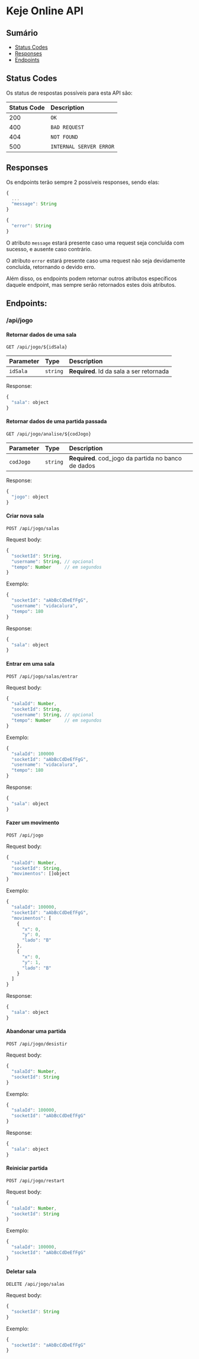 # Keje Online API

## Sumário

* [Status Codes](#status-codes)
* [Responses](#responses)
* [Endpoints](#endpoints)

## Status Codes

Os status de respostas possíveis para esta API são:

| Status Code | Description |
| :--- | :--- |
| 200 | `OK` |
| 400 | `BAD REQUEST` |
| 404 | `NOT FOUND` |
| 500 | `INTERNAL SERVER ERROR` |

## Responses

Os endpoints terão sempre 2 possíveis responses, 
sendo elas:

```javascript
{
  ...
  "message": String
}
```

```javascript
{
  "error": String
}
```

O atributo `message` estará presente caso uma request seja concluída com sucesso, e ausente caso contrário.

O atributo `error` estará presente caso uma request não seja devidamente concluída, retornando o devido erro.

Além disso, os endpoints podem retornar outros atributos específicos daquele endpoint, mas sempre
serão retornados estes dois atributos.

## Endpoints:

### /api/jogo

#### Retornar dados de uma sala

```http
GET /api/jogo/${idSala}
```

| Parameter | Type     | Description                       |
| :-------- | :------- | :-------------------------------- |
| `idSala`      | `string` | **Required**. Id da sala a ser retornada |

Response:

```javascript
{
  "sala": object
}
```

#### Retornar dados de uma partida passada

```http
GET /api/jogo/analise/${codJogo}
```

| Parameter | Type     | Description                       |
| :-------- | :------- | :-------------------------------- |
| `codJogo`      | `string` | **Required**. cod_jogo da partida no banco de dados |

Response:

```javascript
{
  "jogo": object
}
```

#### Criar nova sala

```http
POST /api/jogo/salas
```

Request body:

```javascript
{
  "socketId": String,
  "username": String, // opcional
  "tempo": Number     // em segundos
}
```

Exemplo:
```javascript
{
  "socketId": "aAbBcCdDeEfFgG",
  "username": "vidacalura",
  "tempo": 180
}
```

Response:
```javascript
{
  "sala": object
}
```

#### Entrar em uma sala

```http
POST /api/jogo/salas/entrar
```

Request body:

```javascript
{
  "salaId": Number,
  "socketId": String,
  "username": String, // opcional
  "tempo": Number     // em segundos
}
```

Exemplo:
```javascript
{
  "salaId": 100000
  "socketId": "aAbBcCdDeEfFgG",
  "username": "vidacalura",
  "tempo": 180
}
```

Response:
```javascript
{
  "sala": object
}
```

#### Fazer um movimento

```http
POST /api/jogo
```

Request body:

```javascript
{
  "salaId": Number,
  "socketId": String,
  "movimentos": []object
}
```

Exemplo:
```javascript
{
  "salaId": 100000,
  "socketId": "aAbBcCdDeEfFgG",
  "movimentos": [
    {
      "x": 0,
      "y": 0,
      "lado": "B"
    },
    {
      "x": 0,
      "y": 1,
      "lado": "B"
    }
  ]
}
```

Response:
```javascript
{
  "sala": object
}
```

#### Abandonar uma partida

```http
POST /api/jogo/desistir
```

Request body:

```javascript
{
  "salaId": Number,
  "socketId": String
}
```

Exemplo:
```javascript
{
  "salaId": 100000,
  "socketId": "aAbBcCdDeEfFgG"
}
```

Response:
```javascript
{
  "sala": object
}
```


#### Reiniciar partida

```http
POST /api/jogo/restart
```

Request body:

```javascript
{
  "salaId": Number,
  "socketId": String
}
```

Exemplo:
```javascript
{
  "salaId": 100000,
  "socketId": "aAbBcCdDeEfFgG"
}
```


#### Deletar sala

```http
DELETE /api/jogo/salas
```

Request body:

```javascript
{
  "socketId": String
}
```

Exemplo:
```javascript
{
  "socketId": "aAbBcCdDeEfFgG"
}
```
